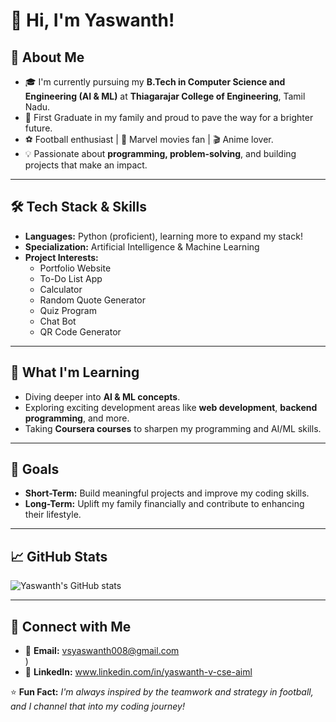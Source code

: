 # 👋 Hi, I'm Yaswanth!  

## 🌟 About Me  
- 🎓 I'm currently pursuing my **B.Tech in Computer Science and Engineering (AI & ML)** at **Thiagarajar College of Engineering**, Tamil Nadu.  
- 🏅 First Graduate in my family and proud to pave the way for a brighter future.  
- ⚽ Football enthusiast | 🎥 Marvel movies fan | 🎬 Anime lover.  
- 💡 Passionate about **programming, problem-solving**, and building projects that make an impact.  

---

## 🛠️ Tech Stack & Skills  
- **Languages:** Python (proficient), learning more to expand my stack!  
- **Specialization:** Artificial Intelligence & Machine Learning  
- **Project Interests:**  
  - Portfolio Website  
  - To-Do List App  
  - Calculator  
  - Random Quote Generator  
  - Quiz Program  
  - Chat Bot  
  - QR Code Generator  

---

## 🌱 What I'm Learning  
- Diving deeper into **AI & ML concepts**.  
- Exploring exciting development areas like **web development**, **backend programming**, and more.  
- Taking **Coursera courses** to sharpen my programming and AI/ML skills.  

---

## 🎯 Goals  
- **Short-Term:** Build meaningful projects and improve my coding skills.  
- **Long-Term:** Uplift my family financially and contribute to enhancing their lifestyle.  

---

## 📈 GitHub Stats  
![Yaswanth's GitHub stats](https://github-readme-stats.vercel.app/api?username=YOUR_GITHUB_USERNAME&show_icons=true&theme=radical)  

---

## 🤝 Connect with Me  
- 💌 **Email:** vsyaswanth008@gmail.com  
)  
- 💼 **LinkedIn:** www.linkedin.com/in/yaswanth-v-cse-aiml

⭐️ **Fun Fact:** *I'm always inspired by the teamwork and strategy in football, and I channel that into my coding journey!*  
